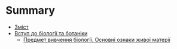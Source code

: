 # Summary

* [Зміст](SUMMARY.md)
* [Вступ до бiологiї та ботанiки](1/vstup.md)
   * [Предмет вивчення бiологiї. Основнi ознаки живої матерiї](1/predmet_vivchennya_biologi_osnovni_oznaki_zhivo_materi_oznachennya.md)

